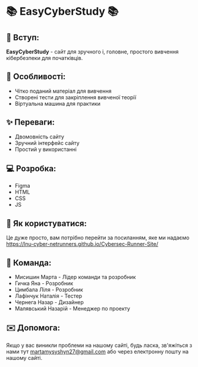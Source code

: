 # :books: EasyCyberStudy :books:

## :wave: Вступ: 

**EasyCyberStudy** - сайт для зручного і, головне, простого вивчення кібербезпеки для початківців.

## :open_file_folder: Особливості:

+ Чітко поданий матеріал для вивчення 
+ Створені тести для закріплення вивченої теорії
+ Віртуальна машина для практики 


## :sparkles: Переваги:

+ Двомовність сайту 
+ Зручний інтерфейс сайту
+ Простий у використанні

## :computer: Розробка:
+ Figma 
+ HTML
+ CSS
+ JS
  
## :paperclip: Як користуватися:
Це дуже просто, вам потрібно перейти за посиланням, яке ми надаємо https://lnu-cyber-netrunners.github.io/Cybersec-Runner-Site/

## :pushpin: Команда:
+ Мисишин Марта - Лідер команди та розробник
+ Гичка Яна - Розробник
+ Цимбала Ліля - Розробник
+ Лафінчук Наталія - Тестер
+ Чернега Назар - Дизайнер
+ Малявський Назарій - Менеджер по проекту
  
## :envelope: Допомога:
Якщо у вас виникли проблеми на нашому сайті, будь ласка, зв'яжіться з нами тут martamysyshyn27@gmail.com або через електронну пошту на нашому сайті.
